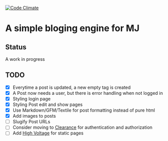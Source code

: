 [![Code Climate](https://codeclimate.com/github/daveharris/mj-blog.png)](https://codeclimate.com/github/daveharris/mj-blog)

# A simple bloging engine for MJ

## Status
A work in progress

## TODO
- [x] Everytime a post is updated, a new empty tag is created
- [x] A Post now needs a user, but there is error handling when not logged in
- [x] Styling login page
- [x] Styling Post edit and show pages
- [x] Use Markdown/GFM/Textile for post formatting instead of pure html
- [x] Add images to posts
- [ ] Slugify Post URLs
- [ ] Consider moving to [Clearance](https://github.com/thoughtbot/clearance) for authentication and authorization
- [ ] Add [High Voltage](https://github.com/thoughtbot/high_voltage) for static pages